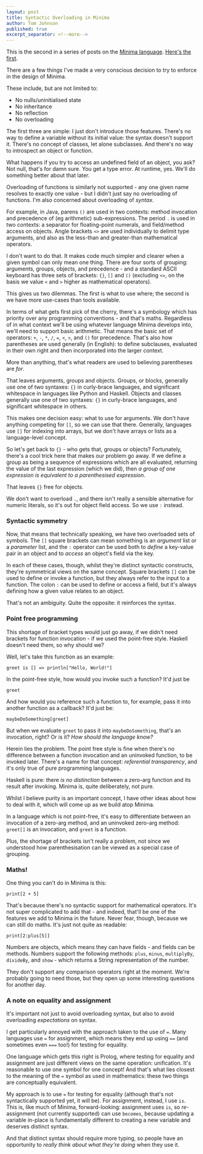 ```yaml
---
layout: post
title: Syntactic Overloading in Minima
author: Tom Johnson
published: true
excerpt_separator: <!--more-->
---
```


This is the second in a series of posts on the [Minima language](https://github.com/writeoncereadmany/minimalang). [Here's the first](https://writeoncereadmany.github.io/2017/09/a-minima).

There are a few things I've made a very conscious decision to try to enforce
in the design of Minima.

These include, but are not limited to:
  * No nulls/uninitialised state
  * No inheritance
  * No reflection
  * No overloading

The first three are simple: I just don't introduce those features. There's no
way to define a variable without its initial value: the syntax doesn't support
it. There's no concept of classes, let alone subclasses. And there's no way
to introspect an object or function.

What happens if you try to access an undefined field of an object, you ask?
Not null, that's for damn sure. You get a type error. At runtime, yes. We'll
do something better about that later.

Overloading of functions is similarly not supported - any one given name
resolves to exactly one value - but I didn't just say no overloading of
functions. I'm also concerned about overloading of *syntax*.

<!--more-->

For example, in Java, parens `()` are used in two contexts: method invocation and
precedence of (eg arithmetic) sub-expressions. The period `.` is used in two
contexts: a separator for floating-point numerals, and field/method access on
objects. Angle brackets `<>` are used individually to delimit type arguments,
and also as the less-than and greater-than mathematical operators.

I don't want to do that. It makes code much simpler and clearer when a given
symbol can only mean one thing. There are four sorts of grouping: arguments,
groups, objects, and precedence - and a standard ASCII keyboard
has three sets of brackets: `{}`, `[]` and `()` (excluding `<>`, on the basis
we value `<` and `>` higher as mathematical operators).

This gives us two dilemmas. The first is what to use where; the second is we
have more use-cases than tools available.

In terms of what gets first pick of the cherry, there's a symbology which has
priority over any programming conventions - and that's maths. Regardless of in what
context we'll be using whatever language Minima develops into, we'll need to
support basic arithmetic. That means the basic set of operators: `+`, `-`, `*`,
`/`, `=`, `<`, `>`, and `()` for precedence. That's also how parentheses are
used generally (in English): to define subclauses, evaluated in their own right
and then incorporated into the larger context.

More than anything, that's what readers are used to believing parentheses are *for*.

That leaves arguments, groups and objects. Groups, or blocks, generally use
one of two syntaxes: `{}` in curly-brace languages, and significant whitespace
in languages like Python and Haskell. Objects and classes generally use one of
two syntaxes: `{}` in curly-brace languages, and significant whitespace in others.

This makes one decision easy: what to use for arguments. We don't have anything
competing for `[]`, so we can use that there. Generally, languages use `[]` for
indexing into arrays, but we don't have arrays or lists as a language-level
concept.

So let's get back to `{}` - who gets that, groups or objects? Fortunately, there's
a cool trick here that makes our problem go away. If we define a group as being
a sequence of expressions which are all evaluated, returning the value of the
last expression (which we did), then *a group of one expression is equivalent
to a parenthesised expression*.

That leaves `{}` free for objects.

We don't want to overload `.`, and there isn't really a sensible alternative for
numeric literals, so it's out for object field access. So we use `:` instead.

### Syntactic symmetry

Now, that means that technically speaking, we have two overloaded sets of symbols.
The `[]` square brackets can mean something is an *argument* list or a *parameter*
list, and the `:` operator can be used both to *define* a key-value pair in an
object and to *access* an object's field via the key.

In each of these cases, though, whilst they're distinct syntactic constructs,
they're symmetrical views on the same concept. Square brackets `[]` can be used to
define or invoke a function, but they always refer to the input to a function.
The colon `:` can be used to define or access a field, but it's always defining
how a given value relates to an object.

That's not an ambiguity. Quite the opposite: it reinforces the syntax.

### Point free programming

This shortage of bracket types would just go away, if we didn't need brackets
for function invocation - if we used the point-free style. Haskell doesn't need
them, so why should we?

Well, let's take this function as an example:

```
greet is [] => println["Hello, World!"]
```

In the point-free style, how would you invoke such a function? It'd just be

```
greet
```

And how would you reference such a function to, for example, pass it into
another function as a callback? It'd just be:

```
maybeDoSomething[greet]
```

But when we evaluate `greet` to pass it into `maybeDoSomething`, that's an
invocation, right? Or is it? *How should the language know?*

Herein lies the problem. The point free style is fine when there's no difference
between a function invocation and an uninvoked function, to be invoked later.
There's a name for that concept: *referential transparency*, and it's only true
of pure programming languages.

Haskell is pure: there *is no distinction* between a zero-arg function and its
result after invoking. Minima is, quite deliberately, not pure.

Whilst I believe purity is an important concept, I have other ideas about how
to deal with it, which will come up as we build atop Minima.

In a language which is not point-free, it's easy to differentiate between
an invocation of a zero-arg method, and an uninvoked zero-arg method: `greet[]`
is an invocation, and `greet` is a function.

Plus, the shortage of brackets isn't really a problem, not since we understood
how parenthesisation can be viewed as a special case of grouping.

### Maths!

One thing you can't do in Minima is this:

```
print[2 + 5]
```

That's because there's no syntactic support for mathematical operators. It's
not super complicated to add that - and indeed, that'll be one of the features
we add to Minima in the future. Never fear, though, because we can still do
maths. It's just not quite as readable:

```
print[2:plus[5]]
```

Numbers are objects, which means they can have fields - and fields can be
methods. Numbers support the following methods: `plus`, `minus`, `multiplyBy`,
`divideBy`, and `show` - which returns a String representation of the number.

They don't support any comparison operators right at the moment. We're probably
going to need those, but they open up some interesting questions for another
day.

### A note on equality and assignment

It's important not just to avoid overloading syntax, but also to avoid
overloading *expectations* on syntax.

I get particularly annoyed with the approach taken to the use of `=`. Many
languages use `=` for assignment, which means they end up using `==` (and
sometimes even `===` too!) for testing for equality.

One language which gets this right is Prolog, where testing for equality and
assignment are just different views on the same operation: unification. It's
reasonable to use one symbol for one concept! And that's what lies closest
to the meaning of the `=` symbol as used in mathematics: these two things are
conceptually equivalent.

My approach is to use `=` for testing for equality (although that's not
syntactically supported yet, it will be). For assignment, instead, I use `is`.
This is, like much of Minima, forward-looking: assignment uses `is`, so
*re*-assignment (not currently supported) can use `becomes`, because updating
a variable in-place is fundamentally different to creating a new variable and
deserves distinct syntax.

And that distinct syntax should require more typing, so people have an
opportunity to *really think about what they're doing* when they use it.
